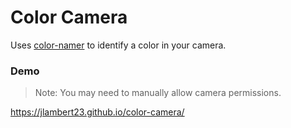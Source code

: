 # Color Camera

Uses [color-namer](https://github.com/colorjs/color-namer) to identify a color in your camera.

### Demo

> Note: You may need to manually allow camera permissions.

https://jlambert23.github.io/color-camera/
